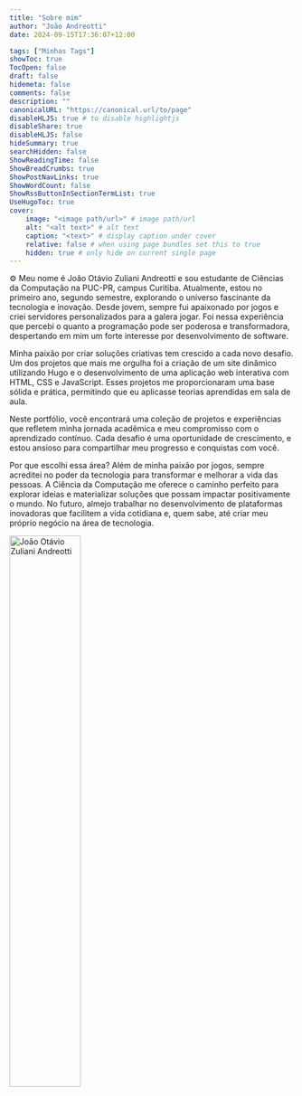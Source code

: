 ```yaml
---
title: "Sobre mim"
author: "João Andreotti"
date: 2024-09-15T17:36:07+12:00

tags: ["Minhas Tags"]
showToc: true
TocOpen: false
draft: false
hidemeta: false
comments: false
description: ""
canonicalURL: "https://canonical.url/to/page"
disableHLJS: true # to disable highlightjs
disableShare: true
disableHLJS: false
hideSummary: true
searchHidden: false
ShowReadingTime: false
ShowBreadCrumbs: true
ShowPostNavLinks: true
ShowWordCount: false
ShowRssButtonInSectionTermList: true
UseHugoToc: true
cover:
    image: "<image path/url>" # image path/url
    alt: "<alt text>" # alt text
    caption: "<text>" # display caption under cover
    relative: false # when using page bundles set this to true
    hidden: true # only hide on current single page
---
```

⚙️ Meu nome é João Otávio Zuliani Andreotti e sou estudante de Ciências da Computação na PUC-PR, campus Curitiba. Atualmente, estou no primeiro ano, segundo semestre, explorando o universo fascinante da tecnologia e inovação. Desde jovem, sempre fui apaixonado por jogos e criei servidores personalizados para a galera jogar. Foi nessa experiência que percebi o quanto a programação pode ser poderosa e transformadora, despertando em mim um forte interesse por desenvolvimento de software.

Minha paixão por criar soluções criativas tem crescido a cada novo desafio. Um dos projetos que mais me orgulha foi a criação de um site dinâmico utilizando Hugo e o desenvolvimento de uma aplicação web interativa com HTML, CSS e JavaScript. Esses projetos me proporcionaram uma base sólida e prática, permitindo que eu aplicasse teorias aprendidas em sala de aula.

Neste portfólio, você encontrará uma coleção de projetos e experiências que refletem minha jornada acadêmica e meu compromisso com o aprendizado contínuo. Cada desafio é uma oportunidade de crescimento, e estou ansioso para compartilhar meu progresso e conquistas com você.

Por que escolhi essa área? Além de minha paixão por jogos, sempre acreditei no poder da tecnologia para transformar e melhorar a vida das pessoas. A Ciência da Computação me oferece o caminho perfeito para explorar ideias e materializar soluções que possam impactar positivamente o mundo. No futuro, almejo trabalhar no desenvolvimento de plataformas inovadoras que facilitem a vida cotidiana e, quem sabe, até criar meu próprio negócio na área de tecnologia.

<img src="/fotoo.png" alt="João Otávio Zuliani Andreotti" style="width:50%;">


